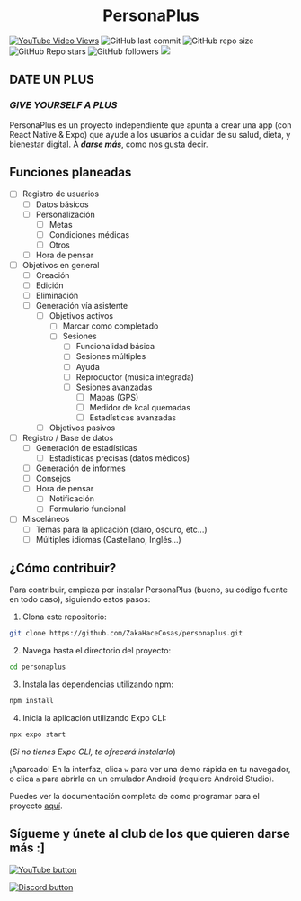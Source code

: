 <h1 align="center">PersonaPlus</h1>

<!--Se destacará el vídeo que a mi me parezca :v-->
[![YouTube Video Views](https://img.shields.io/youtube/views/H2_0d-hLiMw?style=for-the-badge&logo=youtube)](https://www.youtube.com/watch?v=H2_0d-hLiMw)
![GitHub last commit](https://img.shields.io/github/last-commit/ZakaHaceCosas/personaplus?style=for-the-badge&logo=github&color=black)
![GitHub repo size](https://img.shields.io/github/repo-size/ZakaHaceCosas/personaplus?style=for-the-badge&logo=github)
![GitHub Repo stars](https://img.shields.io/github/stars/ZakaHaceCosas/personaplus?style=for-the-badge&logo=github&color=orange)
![GitHub followers](https://img.shields.io/github/followers/ZakaHaceCosas?style=for-the-badge&logo=github)
<img src="https://personaplus.vercel.app/PP_BANNER.png">
<!--![Lines of code](https://img.shields.io/tokei/lines/github/ZakaHaceCosas/personaplus?style=for-the-badge&logo=visualstudiocode)-->
<h2>DATE UN PLUS</h2>
<h3><i>GIVE YOURSELF A PLUS</i></h3>

PersonaPlus es un proyecto independiente que apunta a crear una app (con React Native & Expo) que ayude a los usuarios a cuidar de su salud, dieta, y bienestar digital. A ***darse más***, como nos gusta decir.

<h2>Funciones planeadas</h2>

- [ ] Registro de usuarios
    - [ ] Datos básicos
    - [ ] Personalización
        - [ ] Metas
        - [ ] Condiciones médicas
        - [ ] Otros
    - [ ] Hora de pensar
- [ ] Objetivos en general
    - [ ] Creación
    - [ ] Edición
    - [ ] Eliminación
    - [ ] Generación vía asistente
        - [ ] Objetivos activos
            - [ ] Marcar como completado
            - [ ] Sesiones
                - [ ] Funcionalidad básica
                - [ ] Sesiones múltiples
                - [ ] Ayuda
                - [ ] Reproductor (música integrada)
                - [ ] Sesiones avanzadas
                    - [ ] Mapas (GPS)
                    - [ ] Medidor de kcal quemadas
                    - [ ] Estadísticas avanzadas
        - [ ] Objetivos pasivos
- [ ] Registro / Base de datos
    - [ ] Generación de estadísticas
        - [ ] Estadísticas precisas (datos médicos)
    - [ ] Generación de informes
    - [ ] Consejos
    - [ ] Hora de pensar
        - [ ] Notificación
        - [ ] Formulario funcional
- [ ] Misceláneos
    - [ ] Temas para la aplicación (claro, oscuro, etc...)
    - [ ] Múltiples idiomas (Castellano, Inglés...)

<h2>¿Cómo contribuir?</h2>

Para contribuir, empieza por instalar PersonaPlus (bueno, su código fuente en todo caso), siguiendo estos pasos:

1. Clona este repositorio:
```bash
git clone https://github.com/ZakaHaceCosas/personaplus.git
```
2. Navega hasta el directorio del proyecto:
```bash
cd personaplus
```
3. Instala las dependencias utilizando npm:
```bash
npm install
```
4. Inicia la aplicación utilizando Expo CLI:
```bash
npx expo start
```
(*Si no tienes Expo CLI, te ofrecerá instalarlo*)

¡Aparcado! En la interfaz, clica `w` para ver una demo rápida en tu navegador, o clica `a` para abrirla en un emulador Android (requiere Android Studio).

Puedes ver la documentación completa de como programar para el proyecto [aquí](https://github.com/ZakaHaceCosas/personaplus/blob/main/DOCS.md#3-programando-personaplus).

<h2>Sígueme y únete al club de los que quieren darse más :]</h2>

[![YouTube button](https://img.shields.io/badge/YouTube-ZakaHaceCosas-red?style=for-the-badge&logo=youtube)](https://youtube.com/@ZakaHaceCosas)

[![Discord button](https://img.shields.io/badge/Discord-Servidor_de_Discord-blue?style=for-the-badge&logo=discord&logoColor=white)](https://discord.com/invite/euVHrr46c6)
